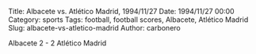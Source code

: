 Title: Albacete vs. Atlético Madrid, 1994/11/27
Date: 1994/11/27 00:00
Category: sports
Tags: football, football scores, Albacete, Atlético Madrid
Slug: albacete-vs-atletico-madrid
Author: carbonero


Albacete 2 - 2 Atlético Madrid
